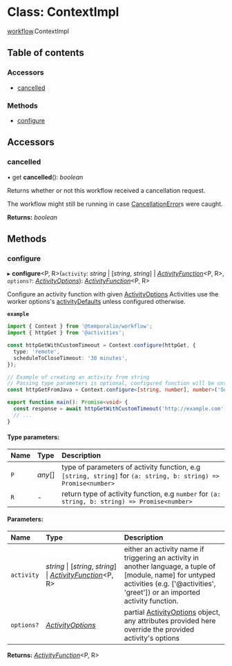# Class: ContextImpl

[workflow](../modules/workflow.md).ContextImpl

## Table of contents

### Accessors

- [cancelled](workflow.contextimpl.md#cancelled)

### Methods

- [configure](workflow.contextimpl.md#configure)

## Accessors

### cancelled

• get **cancelled**(): *boolean*

Returns whether or not this workflow received a cancellation request.

The workflow might still be running in case [CancellationError](workflow.cancellationerror.md)s were caught.

**Returns:** *boolean*

## Methods

### configure

▸ **configure**<P, R\>(`activity`: *string* \| [*string*, *string*] \| [*ActivityFunction*](../interfaces/workflow.activityfunction.md)<P, R\>, `options?`: [*ActivityOptions*](../modules/worker.md#activityoptions)): [*ActivityFunction*](../interfaces/workflow.activityfunction.md)<P, R\>

Configure an activity function with given [ActivityOptions](../modules/workflow.md#activityoptions)
Activities use the worker options's [activityDefaults](../interfaces/worker.workeroptions.md#activitydefaults) unless configured otherwise.

**`example`** 
```ts
import { Context } from '@temporalio/workflow';
import { httpGet } from '@activities';

const httpGetWithCustomTimeout = Context.configure(httpGet, {
  type: 'remote',
  scheduleToCloseTimeout: '30 minutes',
});

// Example of creating an activity from string
// Passing type parameters is optional, configured function will be untyped unless provided
const httpGetFromJava = Context.configure<[string, number], number>('SomeJavaMethod'); // Use worker activityDefaults when 2nd parameter is omitted

export function main(): Promise<void> {
  const response = await httpGetWithCustomTimeout('http://example.com');
  // ...
}
```

#### Type parameters:

Name | Type | Description |
:------ | :------ | :------ |
`P` | *any*[] | type of parameters of activity function, e.g `[string, string]` for `(a: string, b: string) => Promise<number>`   |
`R` | - | return type of activity function, e.g `number` for `(a: string, b: string) => Promise<number>`    |

#### Parameters:

Name | Type | Description |
:------ | :------ | :------ |
`activity` | *string* \| [*string*, *string*] \| [*ActivityFunction*](../interfaces/workflow.activityfunction.md)<P, R\> | either an activity name if triggering an activity in another language, a tuple of [module, name] for untyped activities (e.g. ['@activities', 'greet']) or an imported activity function.   |
`options?` | [*ActivityOptions*](../modules/worker.md#activityoptions) | partial [ActivityOptions](../modules/workflow.md#activityoptions) object, any attributes provided here override the provided activity's options    |

**Returns:** [*ActivityFunction*](../interfaces/workflow.activityfunction.md)<P, R\>
